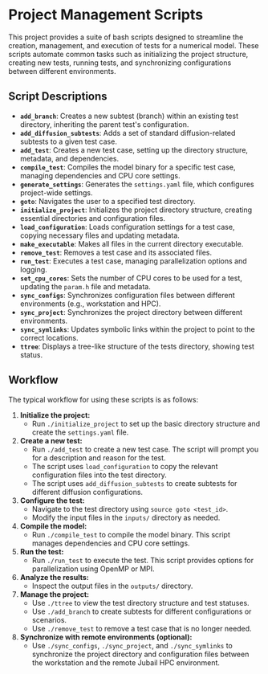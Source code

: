 # Project Management Scripts

This project provides a suite of bash scripts designed to streamline the creation, management, and execution of tests for a numerical model. These scripts automate common tasks such as initializing the project structure, creating new tests, running tests, and synchronizing configurations between different environments.

## Script Descriptions

*   **`add_branch`**: Creates a new subtest (branch) within an existing test directory, inheriting the parent test's configuration.
*   **`add_diffusion_subtests`**: Adds a set of standard diffusion-related subtests to a given test case.
*   **`add_test`**: Creates a new test case, setting up the directory structure, metadata, and dependencies.
*   **`compile_test`**: Compiles the model binary for a specific test case, managing dependencies and CPU core settings.
*   **`generate_settings`**: Generates the `settings.yaml` file, which configures project-wide settings.
*   **`goto`**: Navigates the user to a specified test directory.
*   **`initialize_project`**: Initializes the project directory structure, creating essential directories and configuration files.
*   **`load_configuration`**: Loads configuration settings for a test case, copying necessary files and updating metadata.
*   **`make_executable`**: Makes all files in the current directory executable.
*   **`remove_test`**: Removes a test case and its associated files.
*   **`run_test`**: Executes a test case, managing parallelization options and logging.
*   **`set_cpu_cores`**: Sets the number of CPU cores to be used for a test, updating the `param.h` file and metadata.
*   **`sync_configs`**: Synchronizes configuration files between different environments (e.g., workstation and HPC).
*   **`sync_project`**: Synchronizes the project directory between different environments.
*   **`sync_symlinks`**: Updates symbolic links within the project to point to the correct locations.
*   **`ttree`**: Displays a tree-like structure of the tests directory, showing test status.

## Workflow

The typical workflow for using these scripts is as follows:

1.  **Initialize the project:**
    *   Run `./initialize_project` to set up the basic directory structure and create the `settings.yaml` file.
2.  **Create a new test:**
    *   Run `./add_test` to create a new test case. The script will prompt you for a description and reason for the test.
    *   The script uses `load_configuration` to copy the relevant configuration files into the test directory.
    *   The script uses `add_diffusion_subtests` to create subtests for different diffusion configurations.
3.  **Configure the test:**
    *   Navigate to the test directory using `source goto <test_id>`.
    *   Modify the input files in the `inputs/` directory as needed.
4.  **Compile the model:**
    *   Run `./compile_test` to compile the model binary. This script manages dependencies and CPU core settings.
5.  **Run the test:**
    *   Run `./run_test` to execute the test. This script provides options for parallelization using OpenMP or MPI.
6.  **Analyze the results:**
    *   Inspect the output files in the `outputs/` directory.
7.  **Manage the project:**
    *   Use `./ttree` to view the test directory structure and test statuses.
    *   Use `./add_branch` to create subtests for different configurations or scenarios.
    *   Use `./remove_test` to remove a test case that is no longer needed.
8.  **Synchronize with remote environments (optional):**
    *   Use `./sync_configs`, `./sync_project`, and `./sync_symlinks` to synchronize the project directory and configuration files between the workstation and the remote Jubail HPC environment.